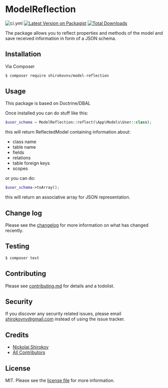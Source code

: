 # ModelReflection

![ci.yml][link-ci]
[![Latest Version on Packagist][ico-version]][link-packagist]
[![Total Downloads][ico-downloads]][link-downloads]

The package allows you to reflect properties and methods of the model and save received information in form of a JSON schema.

## Installation

Via Composer

``` bash
$ composer require shirokovnv/model-reflection
```

## Usage

This package is based on Doctrine/DBAL

Once installed you can do stuff like this:

```php
$user_schema = ModelReflection::reflect(\App\Models\User::class);
```

this will return ReflectedModel containing information about:
- class name
- table name
- fields
- relations
- table foreign keys
- scopes

or you can do: 

```php
$user_schema->toArray();
```
this will return an associative array for JSON representation.

## Change log

Please see the [changelog](changelog.md) for more information on what has changed recently.

## Testing

``` bash
$ composer test
```

## Contributing

Please see [contributing.md](contributing.md) for details and a todolist.

## Security

If you discover any security related issues, please email shirokovnv@gmail.com instead of using the issue tracker.

## Credits

- [Nickolai Shirokov][link-author]
- [All Contributors][link-contributors]

## License

MIT. Please see the [license file](license.md) for more information.

[ico-version]: https://img.shields.io/packagist/v/shirokovnv/model-reflection.svg?style=flat-square
[ico-downloads]: https://img.shields.io/packagist/dt/shirokovnv/model-reflection.svg?style=flat-square

[link-ci]: https://github.com/shirokovnv/model-reflection/actions/workflows/ci.yml/badge.svg
[link-packagist]: https://packagist.org/packages/shirokovnv/model-reflection
[link-downloads]: https://packagist.org/packages/shirokovnv/model-reflection
[link-author]: https://github.com/shirokovnv
[link-contributors]: ../../contributors
